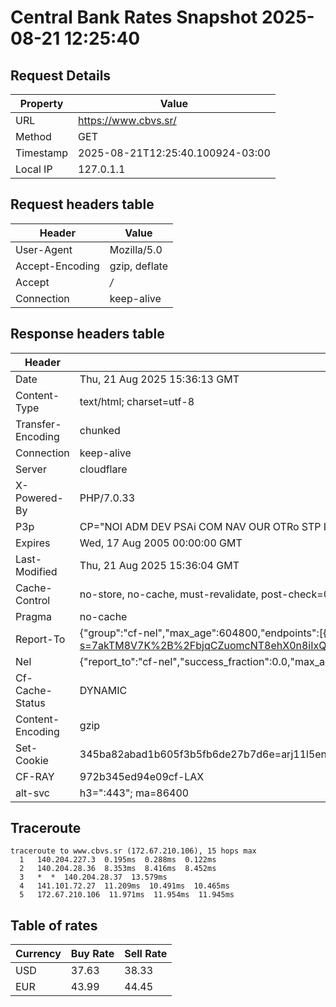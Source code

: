 # Central Bank Rates Snapshot 2025-08-21 12:25:40
## Request Details

| Property | Value |
|----------|-------|
| URL | https://www.cbvs.sr/ |
| Method | GET |
| Timestamp | 2025-08-21T12:25:40.100924-03:00 |
| Local IP | 127.0.1.1 |
    
## Request headers table

| Header | Value |
|--------|-------|
| User-Agent | Mozilla/5.0 |
| Accept-Encoding | gzip, deflate |
| Accept | */* |
| Connection | keep-alive |

    
## Response headers table
| Header | Value |
|--------|-------|
| Date | Thu, 21 Aug 2025 15:36:13 GMT |
| Content-Type | text/html; charset=utf-8 |
| Transfer-Encoding | chunked |
| Connection | keep-alive |
| Server | cloudflare |
| X-Powered-By | PHP/7.0.33 |
| P3p | CP="NOI ADM DEV PSAi COM NAV OUR OTRo STP IND DEM" |
| Expires | Wed, 17 Aug 2005 00:00:00 GMT |
| Last-Modified | Thu, 21 Aug 2025 15:36:04 GMT |
| Cache-Control | no-store, no-cache, must-revalidate, post-check=0, pre-check=0 |
| Pragma | no-cache |
| Report-To | {"group":"cf-nel","max_age":604800,"endpoints":[{"url":"https://a.nel.cloudflare.com/report/v4?s=7akTM8V7K%2B%2FbjqCZuomcNT8ehX0n8iIxQfc66MpmIRlMkXft7UGLlfvH1pBwdz1XMioSINGEm9wHE7LryPlGW6xUwbgCMxsxW6gy"}]} |
| Nel | {"report_to":"cf-nel","success_fraction":0.0,"max_age":604800} |
| Cf-Cache-Status | DYNAMIC |
| Content-Encoding | gzip |
| Set-Cookie | 345ba82abad1b605f3b5fb6de27b7d6e=arj11l5en6tg7tbjlvv1n26br4; HttpOnly; Path=/ |
| CF-RAY | 972b345ed94e09cf-LAX |
| alt-svc | h3=":443"; ma=86400 |

## Traceroute 

```
traceroute to www.cbvs.sr (172.67.210.106), 15 hops max
  1   140.204.227.3  0.195ms  0.288ms  0.122ms 
  2   140.204.28.36  8.353ms  8.416ms  8.452ms 
  3   *  *  140.204.28.37  13.579ms 
  4   141.101.72.27  11.209ms  10.491ms  10.465ms 
  5   172.67.210.106  11.971ms  11.954ms  11.945ms 

```

## Table of rates

| Currency | Buy Rate | Sell Rate |
|----------|----------|-----------|
| USD | 37.63 | 38.33 |
| EUR | 43.99 | 44.45 |
